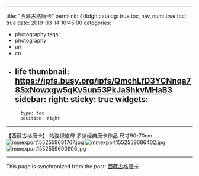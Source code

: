 
---
title: "西藏古格唐卡"
permlink: 4dtdgh
catalog: true
toc_nav_num: true
toc: true
date: 2019-03-14 10:45:00
categories:
- photography
tags:
- photography
- art
- cn
- life
thumbnail: https://ipfs.busy.org/ipfs/QmchLfD3YCNnqa78SxNowxgw5qKv5un53PkJaShkvMHaB3
sidebar:
    right:
        sticky: true
widgets:
    -
        type: toc
        position: right
---


【西藏古格唐卡】
站姿绿度母
多派经典唐卡作品
尺寸90-70cm
![mmexport1552559681767.jpg](https://ipfs.busy.org/ipfs/QmchLfD3YCNnqa78SxNowxgw5qKv5un53PkJaShkvMHaB3)
![mmexport1552559686402.jpg](https://ipfs.busy.org/ipfs/QmVN85y9dcdUbg9yozmgeCji8jBRNAAAP1k2gKTJnM4qN2)
![mmexport1552559690906.jpg](https://ipfs.busy.org/ipfs/QmWQzQPJQtvqv8pKDMFyVFNHmEJuwhGrFn1fH3QknuKJxn)


- - -

This page is synchronized from the post: [西藏古格唐卡](https://steemit.com/@andrewma/4dtdgh)
